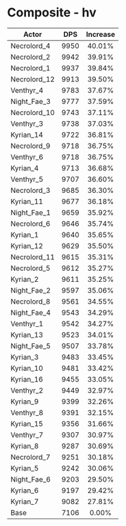# Composite - hv
| Actor | DPS | Increase |
|---|:---:|:---:|
|Necrolord_4|9950|40.01%|
|Necrolord_2|9942|39.91%|
|Necrolord_1|9937|39.84%|
|Necrolord_12|9913|39.50%|
|Venthyr_4|9783|37.67%|
|Night_Fae_3|9777|37.59%|
|Necrolord_10|9743|37.11%|
|Venthyr_3|9738|37.03%|
|Kyrian_14|9722|36.81%|
|Necrolord_9|9718|36.75%|
|Venthyr_6|9718|36.75%|
|Kyrian_4|9713|36.68%|
|Venthyr_5|9707|36.60%|
|Necrolord_3|9685|36.30%|
|Kyrian_11|9677|36.18%|
|Night_Fae_1|9659|35.92%|
|Necrolord_6|9646|35.74%|
|Kyrian_1|9640|35.65%|
|Kyrian_12|9629|35.50%|
|Necrolord_11|9615|35.31%|
|Necrolord_5|9612|35.27%|
|Kyrian_2|9611|35.25%|
|Night_Fae_2|9597|35.06%|
|Necrolord_8|9561|34.55%|
|Night_Fae_4|9543|34.29%|
|Venthyr_1|9542|34.27%|
|Kyrian_13|9523|34.01%|
|Night_Fae_5|9507|33.78%|
|Kyrian_3|9483|33.45%|
|Kyrian_10|9481|33.42%|
|Kyrian_16|9455|33.05%|
|Venthyr_2|9449|32.97%|
|Kyrian_9|9399|32.26%|
|Venthyr_8|9391|32.15%|
|Kyrian_15|9356|31.66%|
|Venthyr_7|9307|30.97%|
|Kyrian_8|9287|30.69%|
|Necrolord_7|9251|30.18%|
|Kyrian_5|9242|30.06%|
|Night_Fae_6|9203|29.50%|
|Kyrian_6|9197|29.42%|
|Kyrian_7|9082|27.81%|
|Base|7106|0.00%|
